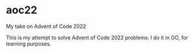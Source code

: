 # aoc22
My take on Advent of Code 2022

This is my attempt to solve Advent of Code 2022 problems.
I do it in GO, for learning purposes.
